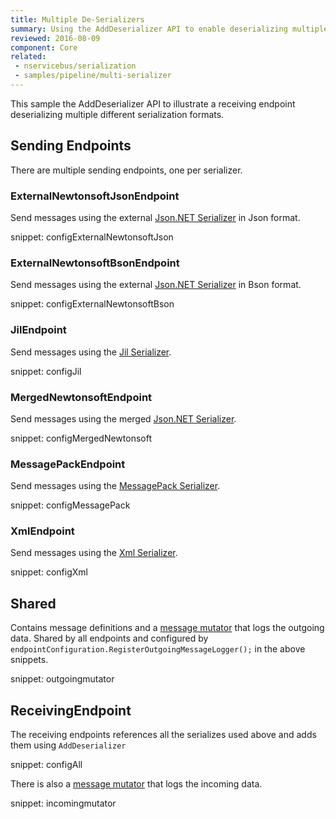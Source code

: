 ```yaml
---
title: Multiple De-Serializers
summary: Using the AddDeserializer API to enable deserializing multiple different formats.
reviewed: 2016-08-09
component: Core
related:
 - nservicebus/serialization
 - samples/pipeline/multi-serializer
---
```



This sample the AddDeserializer API to illustrate a receiving endpoint deserializing multiple different serialization formats.



## Sending Endpoints

There are multiple sending endpoints, one per serializer.


### ExternalNewtonsoftJsonEndpoint

Send messages using the external [Json.NET Serializer](/nservicebus/serialization/newtonsoft.md) in Json format.

snippet: configExternalNewtonsoftJson


### ExternalNewtonsoftBsonEndpoint

Send messages using the external [Json.NET Serializer](/nservicebus/serialization/newtonsoft.md) in Bson format.

snippet: configExternalNewtonsoftBson


### JilEndpoint

Send messages using the [Jil Serializer](/samples/serializers/jil/).

snippet: configJil


### MergedNewtonsoftEndpoint

Send messages using the merged [Json.NET Serializer](/nservicebus/serialization/json.md).

snippet: configMergedNewtonsoft


### MessagePackEndpoint

Send messages using the [MessagePack Serializer](/samples/serializers/message-pack/).

snippet: configMessagePack


### XmlEndpoint

Send messages using the [Xml Serializer](/nservicebus/serialization/xml.md).

snippet: configXml


## Shared

Contains message definitions and a [message mutator](/nservicebus/pipeline/message-mutators.md) that logs the outgoing data. Shared by all endpoints and configured by `endpointConfiguration.RegisterOutgoingMessageLogger();` in the above snippets.

snippet: outgoingmutator


## ReceivingEndpoint

The receiving endpoints references all the serializes used above and adds them using `AddDeserializer`

snippet: configAll

There is also a [message mutator](/nservicebus/pipeline/message-mutators.md) that logs the incoming data.

snippet: incomingmutator
